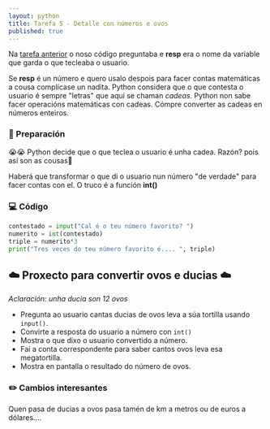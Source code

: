```yaml
---
layout: python
title: Tarefa 5 - Detalle con números e ovos
published: true
---
```


Na [tarefa anterior](../t04) o noso código preguntaba e  **resp** era o nome da variable que garda o que tecleaba o usuario. 

Se  **resp** é un número e quero usalo despois para facer contas matemáticas a cousa complícase un nadita. Python considera que o que contesta o usuario é sempre "letras" que aquí se chaman _cadeas._ Python non sabe facer operacións matemáticas con cadeas. Cómpre converter as cadeas en números enteiros.

### 🧺 Preparación

😭😭 Python decide que o que teclea o usuario é unha cadea. Razón? pois así son as cousas🤷

Haberá que transformar o que di o usuario nun número "de verdade" para facer contas con el. O truco é a función **int()**

### 💻 Código



```python
contestado = input("Cal é o teu número favorito? ")
numerito = int(contestado)
triple = numerito*3
print("Tres veces do teu número favorito é.... ", triple)
```



## ☁️        Proxecto para convertir ovos e ducias        ☁️

*Aclaración: unha ducia son 12 ovos*


- Pregunta ao usuario cantas ducias de ovos leva a súa tortilla usando `input()`. 
- Convirte a resposta do usuario a número con `int()`
-  Mostra o que dixo o usuario convertido a número.
-  Fai a conta correspondente para saber cantos ovos leva esa megatortilla.
-  Mostra en pantalla o resultado do número de ovos.


### ✏️ Cambios interesantes

Quen pasa de ducias a ovos pasa tamén de km a metros ou de euros a dólares.... 
